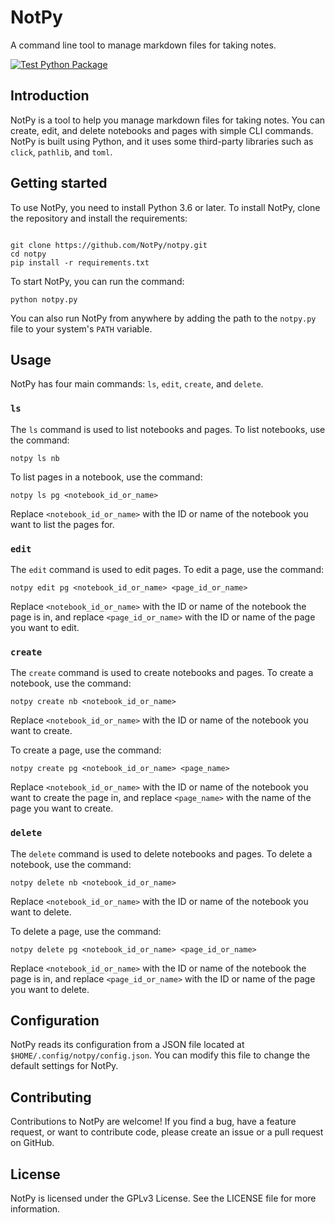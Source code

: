 # NotPy
A command line tool to manage markdown files for taking notes.

[![Test Python Package](https://github.com/jontok/Notpy/actions/workflows/build_and_test.yml/badge.svg)](https://github.com/jontok/Notpy/actions/workflows/build_and_test.yml)

## Introduction
NotPy is a tool to help you manage markdown files for taking notes. You can create, edit, and delete notebooks and pages with simple CLI commands. NotPy is built using Python, and it uses some third-party libraries such as `click`, `pathlib`, and `toml`.

## Getting started
To use NotPy, you need to install Python 3.6 or later. To install NotPy, clone the repository and install the requirements:


```

git clone https://github.com/NotPy/notpy.git
cd notpy
pip install -r requirements.txt

```

To start NotPy, you can run the command:

```
python notpy.py
```

You can also run NotPy from anywhere by adding the path to the `notpy.py` file to your system's `PATH` variable.

## Usage
NotPy has four main commands: `ls`, `edit`, `create`, and `delete`.

### `ls`
The `ls` command is used to list notebooks and pages. To list notebooks, use the command:

```
notpy ls nb
```

To list pages in a notebook, use the command:

```
notpy ls pg <notebook_id_or_name>
```

Replace `<notebook_id_or_name>` with the ID or name of the notebook you want to list the pages for.

### `edit`
The `edit` command is used to edit pages. To edit a page, use the command:

```
notpy edit pg <notebook_id_or_name> <page_id_or_name>
```

Replace `<notebook_id_or_name>` with the ID or name of the notebook the page is in, and replace `<page_id_or_name>` with the ID or name of the page you want to edit.

### `create`
The `create` command is used to create notebooks and pages. To create a notebook, use the command:

```
notpy create nb <notebook_id_or_name>
```

Replace `<notebook_id_or_name>` with the ID or name of the notebook you want to create.

To create a page, use the command:

```
notpy create pg <notebook_id_or_name> <page_name>
```

Replace `<notebook_id_or_name>` with the ID or name of the notebook you want to create the page in, and replace `<page_name>` with the name of the page you want to create.

### `delete`
The `delete` command is used to delete notebooks and pages. To delete a notebook, use the command:

```
notpy delete nb <notebook_id_or_name>
```

Replace `<notebook_id_or_name>` with the ID or name of the notebook you want to delete.

To delete a page, use the command:

```
notpy delete pg <notebook_id_or_name> <page_id_or_name>
```

Replace `<notebook_id_or_name>` with the ID or name of the notebook the page is in, and replace `<page_id_or_name>` with the ID or name of the page you want to delete.

## Configuration
NotPy reads its configuration from a JSON file located at `$HOME/.config/notpy/config.json`. You can modify this file to change the default settings for NotPy.

## Contributing
Contributions to NotPy are welcome! If you find a bug, have a feature request, or want to contribute code, please create an issue or a pull request on GitHub.

## License
NotPy is licensed under the GPLv3 License. See the LICENSE file for more information.
